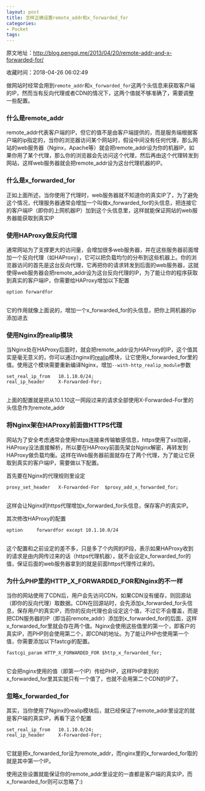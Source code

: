 ```yaml
---
layout: post
title: 怎样正确设置remote_addr和x_forwarded_for
categories:
- Pocket
tags:
---
```

原文地址：http://blog.pengqi.me/2013/04/20/remote-addr-and-x-forwarded-for/

收藏时间：2018-04-26 06:02:49

<div  lang="en">
<p nodeIndex="17">做网站时经常会用到<code nodeIndex="64">remote_addr</code>和<code nodeIndex="65">x_forwarded_for</code>这两个头信息来获取客户端的IP，然而当有反向代理或者CDN的情况下，这两个值就不够准确了，需要调整一些配置。</p>
<h3 nodeIndex="18">什么是remote_addr</h3>
<p nodeIndex="19">remote_addr代表客户端的IP，但它的值不是由客户端提供的，而是服务端根据客户端的ip指定的，当你的浏览器访问某个网站时，假设中间没有任何代理，那么网站的web服务器（Nginx，Apache等）就会把remote_addr设为你的机器IP，如果你用了某个代理，那么你的浏览器会先访问这个代理，然后再由这个代理转发到网站，这样web服务器就会把remote_addr设为这台代理机器的IP。</p>
<h3 nodeIndex="20">什么是x_forwarded_for</h3>
<p nodeIndex="21">正如上面所述，当你使用了代理时，web服务器就不知道你的真实IP了，为了避免这个情况，代理服务器通常会增加一个叫做x_forwarded_for的头信息，把连接它的客户端IP（即你的上网机器IP）加到这个头信息里，这样就能保证网站的web服务器能获取到真实IP</p>
<h3 nodeIndex="22">使用HAProxy做反向代理</h3>
<p nodeIndex="23">通常网站为了支撑更大的访问量，会增加很多web服务器，并在这些服务器前面增加一个反向代理（如HAProxy），它可以把负载均匀的分布到这些机器上。你的浏览器访问的首先是这台反向代理，它再把你的请求转发到后面的web服务器，这就使得web服务器会把remote_addr设为这台反向代理的IP，为了能让你的程序获取到真实的客户端IP，你需要给HAProxy增加以下配置</p>
<pre nodeIndex="24">
<code nodeIndex="66">option forwardfor
</code>
</pre>
<p nodeIndex="25">它的作用就像上面说的，增加一个x_forwarded_for的头信息，把你上网机器的ip添加进去</p>
<h3 nodeIndex="26">使用Nginx的realip模块</h3>
<p nodeIndex="27">当Nginx处在HAProxy后面时，就会把remote_addr设为HAProxy的IP，这个值其实是毫无意义的，你可以通过nginx的<a href="http://wiki.nginx.org/HttpRealipModule" nodeIndex="67">realip</a>模块，让它使用x_forwarded_for里的值。使用这个模块需要重新编译Nginx，增加<code nodeIndex="68">--with-http_realip_module</code>参数</p>
<pre nodeIndex="28">
<code nodeIndex="69">set_real_ip_from   10.1.10.0/24;
real_ip_header     X-Forwarded-For;
</code>
</pre>
<p nodeIndex="29">上面的配置就是把从10.1.10这一网段过来的请求全部使用X-Forwarded-For里的头信息作为remote_addr</p>
<h3 nodeIndex="30">将Nginx架在HAProxy前面做HTTPS代理</h3>
<p nodeIndex="31">网站为了安全考虑通常会使用https连接来传输敏感信息，https使用了ssl加密，HAProxy没法直接解析，所以要在HAProxy前面先架台Nginx解密，再转发到HAProxy做负载均衡。这样在Web服务器前面就存在了两个代理，为了能让它获取到真实的客户端IP，需要做以下配置。</p>
<p nodeIndex="32">首先要在Nginx的代理规则里设定</p>
<pre nodeIndex="33">
<code nodeIndex="70">proxy_set_header   X-Forwarded-For  $proxy_add_x_forwarded_for;
</code>
</pre>
<p nodeIndex="34">这样会让Nginx的https代理增加x_forwarded_for头信息，保存客户的真实IP。</p>
<p nodeIndex="35">其次修改HAProxy的配置</p>
<pre nodeIndex="36">
<code nodeIndex="71">option     forwardfor except 10.1.10.0/24
</code>
</pre>
<p nodeIndex="37">这个配置和之前设定的差不多，只是多了个内网的IP段，表示如果HAProxy收到的请求是由内网传过来的话（https代理机器），就不会设定x_forwarded_for的值，保证后面的web服务器拿到的就是前面https代理传过来的。</p>
<h3 nodeIndex="38">为什么PHP里的HTTP_X_FORWARDED_FOR和Nginx的不一样</h3>
<p nodeIndex="39">当你的网站使用了CDN后，用户会先访问CDN，如果CDN没有缓存，则回源站（即你的反向代理）取数据。CDN在回源站时，会先添加x_forwarded_for头信息，保存用户的真实IP，而你的反向代理也会设定这个值，不过它不会覆盖，而是把CDN服务器的IP（即当前remote_addr）添加到x_forwarded_for的后面，这样x_forwarded_for里就会存在两个值。Nginx会使用这些值里的第一个，即客户的真实IP，而PHP则会使用第二个，即CDN的地址。为了能让PHP也使用第一个值，你需要添加以下fastcgi的配置。</p>
<pre nodeIndex="40">
<code nodeIndex="72">fastcgi_param HTTP_X_FORWARDED_FOR $http_x_forwarded_for;
</code>
</pre>
<p nodeIndex="41">它会把nginx使用的值（即第一个IP）传给PHP，这样PHP拿到的x_forwarded_for里其实就只有一个值了，也就不会用第二个CDN的IP了。</p>
<h3 nodeIndex="42">忽略x_forwarded_for</h3>
<p nodeIndex="43">其实，当你使用了Nginx的realip模块后，就已经保证了remote_addr里设定的就是客户端的真实IP，再看下这个配置</p>
<pre nodeIndex="44">
<code nodeIndex="73">set_real_ip_from   10.1.10.0/24;
real_ip_header     X-Forwarded-For;
</code>
</pre>
<p nodeIndex="45">它就是把x_forwarded_for设为remote_addr，而nginx里的x_forwarded_for取的就是其中第一个IP。</p>
<p nodeIndex="46">使用这些设置就能保证你的remote_addr里设定的一直都是客户端的真实IP，而x_forwarded_for则可以忽略了:)</p>
</div>